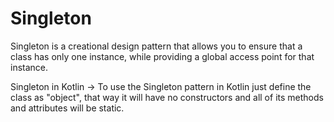 # Singleton

Singleton is a creational design pattern that allows you to ensure that a class has only one instance, while providing
a global access point for that instance.

Singleton in Kotlin -> To use the Singleton pattern in Kotlin just define the class as "object",
that way it will have no constructors and all of its methods and attributes will be static.
